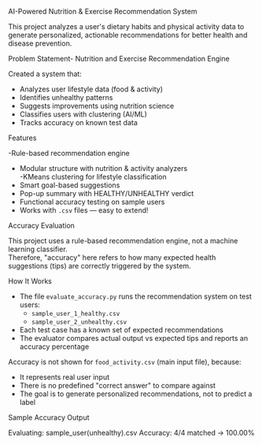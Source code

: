  AI-Powered Nutrition & Exercise Recommendation System

This project analyzes a user's dietary habits and physical activity data to generate personalized, actionable recommendations for better health and disease prevention.

Problem Statement- Nutrition and Exercise Recommendation Engine

Created a system that:
- Analyzes user lifestyle data (food & activity)
- Identifies unhealthy patterns
- Suggests improvements using nutrition science
- Classifies users with clustering (AI/ML)
- Tracks accuracy on known test data

 Features

-Rule-based recommendation engine  
- Modular structure with nutrition & activity analyzers  
-KMeans clustering for lifestyle classification  
- Smart goal-based suggestions  
- Pop-up summary with HEALTHY/UNHEALTHY verdict  
- Functional accuracy testing on sample users  
- Works with `.csv` files — easy to extend!

Accuracy Evaluation

This project uses a rule-based recommendation engine, not a machine learning classifier.  
Therefore, "accuracy" here refers to how many expected health suggestions (tips) are correctly triggered by the system.

 How It Works

- The file `evaluate_accuracy.py` runs the recommendation system on test users:
  - `sample_user_1_healthy.csv`
  - `sample_user_2_unhealthy.csv`
- Each test case has a known set of expected recommendations
- The evaluator compares actual output vs expected tips and reports an accuracy percentage

 Accuracy is not shown for `food_activity.csv` (main input file), because:
- It represents real user input
- There is no predefined "correct answer" to compare against
- The goal is to generate personalized recommendations, not to predict a label

 Sample Accuracy Output


Evaluating: sample_user(unhealthy).csv
Accuracy: 4/4 matched → 100.00%




